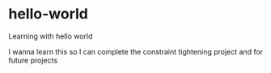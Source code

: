# hello-world
Learning with hello world

I wanna learn this so I can complete the constraint tightening project and for future projects
